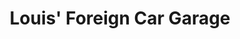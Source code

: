 ---
title: "Louis' Foreign Car Garage"
url: /malden/louis-foreign-car-garage/
shop: Autowerkstatt
---